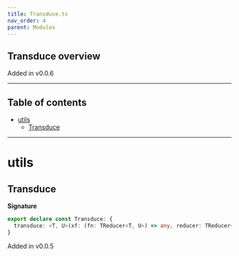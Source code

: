 ```yaml
---
title: Transduce.ts
nav_order: 4
parent: Modules
---
```


## Transduce overview

Added in v0.0.6

---

<h2 class="text-delta">Table of contents</h2>

- [utils](#utils)
  - [Transduce](#transduce)

---

# utils

## Transduce

**Signature**

```ts
export declare const Transduce: {
  transduce: <T, U>(xf: (fn: TReducer<T, U>) => any, reducer: TReducer<T, U>, seed: U[], arr: T[]) => U[]
}
```

Added in v0.0.5
